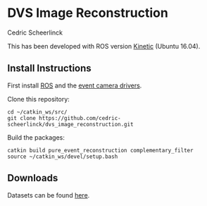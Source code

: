 # DVS Image Reconstruction 
Cedric Scheerlinck

This has been developed with ROS version [Kinetic](http://wiki.ros.org/kinetic) (Ubuntu 16.04).

## Install Instructions

First install [ROS](http://wiki.ros.org/ROS/Installation) and the [event camera drivers](https://github.com/uzh-rpg/rpg_dvs_ros).

Clone this repository:

    cd ~/catkin_ws/src/
    git clone https://github.com/cedric-scheerlinck/dvs_image_reconstruction.git

Build the packages:  

    catkin build pure_event_reconstruction complementary_filter
    source ~/catkin_ws/devel/setup.bash

## Downloads
Datasets can be found [here](https://drive.google.com/drive/folders/1Jv73p1-Hi56HXyal4SHQbzs2zywISOvc?usp=sharing).
